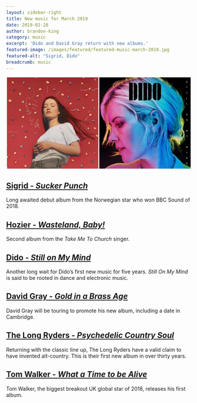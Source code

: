 ```yaml
---
layout: sidebar-right
title: New music for March 2019
date: 2019-02-28
author: brandon-king
category: music
excerpt: 'Dido and David Gray return with new albums.'
featured-image: /images/featured/featured-music-march-2019.jpg
featured-alt: "Sigrid, Dido"
breadcrumb: music
---
```


![Sigrid, Dido](/images/featured/featured-music-march-2019.jpg)

## [Sigrid - <cite>Sucker Punch</cite>](https://suffolk.spydus.co.uk/cgi-bin/spydus.exe/ENQ/OPAC/BIBENQ?BRN=2537218)

Long awaited debut album from the Norwegian star who won BBC Sound of 2018.

## [Hozier - <cite>Wasteland, Baby!</cite>](https://suffolk.spydus.co.uk/cgi-bin/spydus.exe/ENQ/OPAC/BIBENQ?BRN=2553060)

Second album from the <cite>Take Me To Church</cite> singer.

## [Dido - <cite>Still on My Mind</cite>](https://suffolk.spydus.co.uk/cgi-bin/spydus.exe/ENQ/OPAC/BIBENQ?BRN=2522306)

Another long wait for Dido’s first new music for five years. <cite>Still On My Mind</cite> is said to be rooted in dance and electronic music.

## [David Gray - <cite>Gold in a Brass Age</cite>](https://suffolk.spydus.co.uk/cgi-bin/spydus.exe/ENQ/OPAC/BIBENQ?BRN=2517525)

David Gray will be touring to promote his new album, including a date in Cambridge.

## [The Long Ryders - <cite>Psychedelic Country Soul</cite>]()

Returning with the classic line up, The Long Ryders have a valid claim to have invented alt-country. This is their first new album in over thirty years.

## [Tom Walker - <cite>What a Time to be Alive</cite>](https://suffolk.spydus.co.uk/cgi-bin/spydus.exe/ENQ/OPAC/BIBENQ?BRN=2452448)

Tom Walker, the biggest breakout UK global star of 2018, releases his first album.
